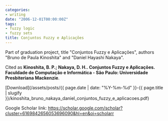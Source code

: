 ```yaml
---
categories:
- writing
date: "2006-12-01T00:00:00Z"
tags:
- fuzzy logic
- fuzzy sets
title: Conjuntos Fuzzy e Aplicações
---
```


Part of graduation project, title "Conjuntos Fuzzy e Aplicações", authors "Bruno de Paula Kinoshita"
and "Daniel Hayashi Nakaya".

Cited as **Kinoshita, B. P.; Nakaya, D. H.. Conjuntos Fuzzy e Aplicações. Faculdade de Computação e
Informática - São Paulo: Universidade Presbiteriana Mackenzie**.

[Download](/assets/posts/{{ page.date | date: "%Y-%m-%d" }}-{{ page.title | slugify }}/kinoshita_bruno_nakaya_daniel_conjuntos_fuzzy_e_aplicacoes.pdf)

Google Scholar link: https://scholar.google.com/scholar?cluster=6169842656053696090&hl=en&oi=scholarr

